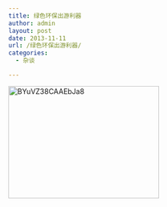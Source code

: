 ```yaml
---
title: 绿色环保出游利器
author: admin
layout: post
date: 2013-11-11
url: /绿色环保出游利器/
categories:
  - 杂谈

---
```

[<img class="alignnone size-medium wp-image-571" alt="BYuVZ38CAAEbJa8" src="http://www.goodmemory.cc/wp-content/uploads/2013/11/BYuVZ38CAAEbJa8-300x224.jpg" width="300" height="224" />][1]

 [1]: http://www.goodmemory.cc/wp-content/uploads/2013/11/BYuVZ38CAAEbJa8.jpg
